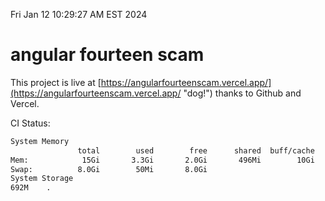 Fri Jan 12 10:29:27 AM EST 2024

# angular fourteen scam


This project is live at [https://angularfourteenscam.vercel.app/](https://angularfourteenscam.vercel.app/ "dog!") thanks to Github and Vercel.

CI Status: 

```bash
System Memory
               total        used        free      shared  buff/cache   available
Mem:            15Gi       3.3Gi       2.0Gi       496Mi        10Gi        11Gi
Swap:          8.0Gi        50Mi       8.0Gi
System Storage
692M	.
```
```bash
